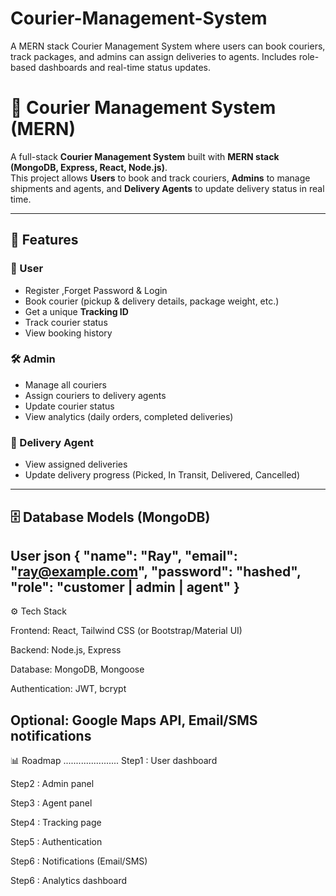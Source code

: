 # Courier-Management-System
A MERN stack Courier Management System where users can book couriers, track packages, and admins can assign deliveries to agents. Includes role-based dashboards and real-time status updates.
# 🚚 Courier Management System (MERN)

A full-stack **Courier Management System** built with **MERN stack (MongoDB, Express, React, Node.js)**.  
This project allows **Users** to book and track couriers, **Admins** to manage shipments and agents, and **Delivery Agents** to update delivery status in real time.

---

## 📌 Features

### 👤 User
- Register ,Forget Password & Login
- Book courier (pickup & delivery details, package weight, etc.)
- Get a unique **Tracking ID**
- Track courier status
- View booking history

### 🛠 Admin
- Manage all couriers
- Assign couriers to delivery agents
- Update courier status
- View analytics (daily orders, completed deliveries)

### 🚴 Delivery Agent
- View assigned deliveries
- Update delivery progress (Picked, In Transit, Delivered, Cancelled)

---

## 🗄 Database Models (MongoDB)

**User**
json
{
  "name": "Ray",
  "email": "ray@example.com",
  "password": "hashed",
  "role": "customer | admin | agent"
}
---------------------------------------------------
⚙️ Tech Stack

Frontend: React, Tailwind CSS (or Bootstrap/Material UI)

Backend: Node.js, Express

Database: MongoDB, Mongoose

Authentication: JWT, bcrypt

Optional: Google Maps API, Email/SMS notifications
-------------------------------------------------------
📊 Roadmap
......................
 Step1 : User dashboard

 Step2 : Admin panel

 Step3 : Agent panel

 Step4 : Tracking page

 Step5 : Authentication

 Step6 : Notifications (Email/SMS)

 Step6 : Analytics dashboard
